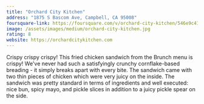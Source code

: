 ```yaml
---
title: "Orchard City Kitchen"
address: "1875 S Bascom Ave, Campbell, CA 95008"
foursquare-link: https://foursquare.com/v/orchard-city-kitchen/546e9c41498e7612e17959db
image: /assets/images/medium/orchard-city-kitchen.jpg
rating: 8
website: https://orchardcitykitchen.com
---
```


Crispy crispy crispy! This fried chicken sandwich from the Brunch menu is crispy! We've never had such a satisfyingly
crunchy cornflake-based breading - it simply breaks apart with every bite. The sandwich came with two thin pieces of
chicken which were very juicy on the inside. The sandwich was pretty standard in terms of ingredients and well executed:
nice bun, spicy mayo, and pickle slices in addition to a juicy pickle spear on the side.
